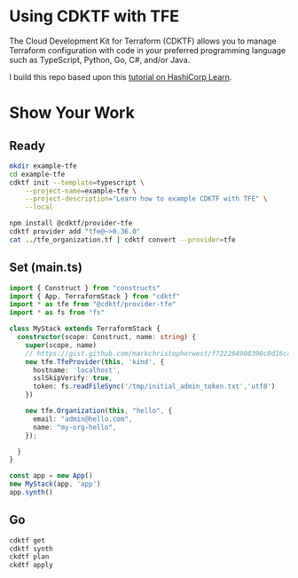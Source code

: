 # Using CDKTF with TFE 

The Cloud Development Kit for Terraform (CDKTF) allows you to manage Terraform configuration with code in your preferred programming language such as TypeScript, Python, Go, C#, and/or Java.

I build this repo based upon this [tutorial on HashiCorp
Learn](https://learn.hashicorp.com/tutorials/terraform/cdktf-applications?in=cdktf).


# Show Your Work

## Ready

```sh
mkdir example-tfe
cd example-tfe
cdktf init --template=typescript \
    --project-name=example-tfe \
    --project-description="Learn how to example CDKTF with TFE" \
    --local

npm install @cdktf/provider-tfe 
cdktf provider add "tfe@~>0.36.0"
cat ../tfe_organization.tf | cdktf convert --provider=tfe
```

## Set (main.ts)

```ts
import { Construct } from "constructs"
import { App, TerraformStack } from "cdktf"
import * as tfe from "@cdktf/provider-tfe"
import * as fs from "fs"

class MyStack extends TerraformStack {
  constructor(scope: Construct, name: string) {
    super(scope, name)
    // https://gist.github.com/markchristopherwest/f722264908390c0d16ca94387bef069e
    new tfe.TfeProvider(this, 'kind', {
      hostname: 'localhost',
      sslSkipVerify: true,
      token: fs.readFileSync('/tmp/initial_admin_token.txt','utf8')
    })

    new tfe.Organization(this, "hello", {
      email: "admin@hello.com",
      name: "my-org-hello",
    });

  }
}

const app = new App()
new MyStack(app, 'app')
app.synth()

```

## Go


```sh
cdktf get
cdktf synth
ckdtf plan
ckdtf apply
```

